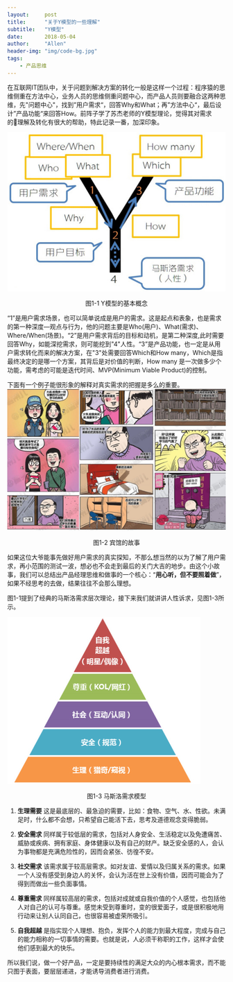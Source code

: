 ```yaml
---
layout:     post
title:      "关于Y模型的一些理解"
subtitle:   "Y模型"
date:       2018-05-04
author:     "Allen"
header-img: "img/code-bg.jpg"
tags:
    - 产品思维
---
```


在互联网IT团队中，关于问题到解决方案的转化一般是这样一个过程：程序猿的思维侧重在方法中心，业务人员的思维侧重问题中心，而产品人员则要融合这两种思维，先"问题中心"，找到”用户需求“，回答Why和What；再”方法中心“，最后设计”产品功能“来回答How。前阵子学了苏杰老师的Y模型理论，觉得其对需求的理解及转化有很大的帮助，特此记录一番，加深印象。

![](/img/y-mode/Y模型.jpg)

<center>图1-1 Y模型的基本概念</center>

“1”是用户需求场景，也可以简单说成是用户的需求。这是起点和表象，也是需求的第一种深度—观点与行为，他的问题主要是Who(用户)、What(需求)、Where/When(场景)。“2”是用户需求背后的目标和动机，是第二种深度,此时需要回答Why，如能深挖需求，则可能挖到"4"人性。“3”是产品功能，也一定是从用户需求转化而来的解决方案，在"3"处需要回答Which和How many，Which是指最终决定的是哪一个方案，其背后是对价值的判断，How many 是一次做多少个功能，需考虑的可能是迭代时间、MVP(Minimum Viable Product)的控制。

下面有一个例子能很形象的解释对真实需求的把握是多么的重要。![宾馆](/img/y-mode/宾馆的故事.jpg)

<center>图1-2 宾馆的故事</center>

如果这位大爷能事先做好用户需求的真实探知，不那么想当然的以为了解了用户需求，再小范围的测试一波，想必也不会走到最后的关门大吉的地步。由这个小故事，我们可以总结出产品经理思维和做事的一个核心：“**用心听，但不要照着做**”，如果不经思考的去做，结果往往不会那么理想。

图1-1提到了经典的马斯洛需求层次理论，接下来我们就讲讲人性诉求，见图1-3所示。



![](/img/y-mode/马斯洛.jpg)

<center>图1-3 马斯洛需求模型</center>

1. **生理需要** 这是最底层的、最急迫的需要，比如：食物、空气、水、性欲。未满足时，什么都不会想，只希望自己能活下去，思考及道德观念变得脆弱。

2. **安全需求** 同样属于较低层的需求，包括对人身安全、生活稳定以及免遭痛苦、威胁或疾病、拥有家庭、身体健康以及有自己的财产。缺乏安全感的人，会认为事物都是充满危险性的，因而会紧张、彷徨不安。

3. **社交需求** 该需求属于较高层需求。如对友谊、爱情以及归属关系的需求。如果一个人没有感受到身边人的关怀，会认为活在世上没有价值，因而可能会为了得到而做出一些负面事情。

4. **尊重需求** 同样属较高层的需求，包括对成就或自我价值的个人感觉，也包括他人对自己的认可与尊重。感觉未受到尊重时，变的很爱面子，或是很积极地用行动来让别人认同自己，也很容易被虚荣所吸引。

5. **自我超越** 是指实现个人理想、抱负，发挥个人的能力到最大程度，完成与自己的能力相称的一切事情的需要。也就是说，人必须干称职的工作，这样才会使他们感到最大的快乐。

所以我们说，做一个好产品，一定是要持续性的满足大众的内心根本需求，而不能只图于表面，要层层递进，才能诱导消费者进行消费。